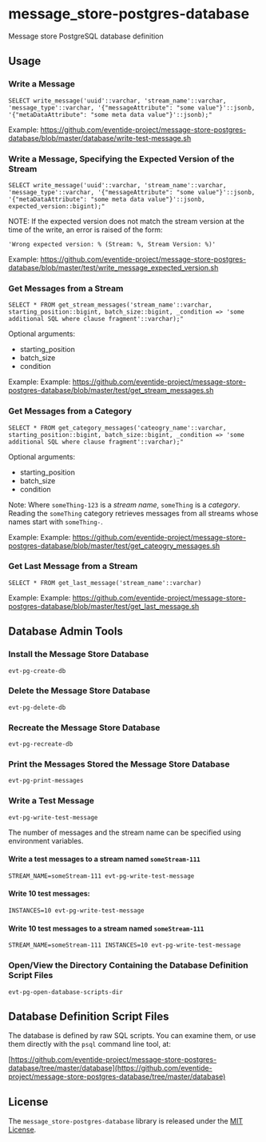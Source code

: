 # message_store-postgres-database

Message store PostgreSQL database definition

## Usage

### Write a Message

```
SELECT write_message('uuid'::varchar, 'stream_name'::varchar, 'message_type'::varchar, '{"messageAttribute": "some value"}'::jsonb, '{"metaDataAttribute": "some meta data value"}'::jsonb);"
```

Example: https://github.com/eventide-project/message-store-postgres-database/blob/master/database/write-test-message.sh

### Write a Message, Specifying the Expected Version of the Stream

```
SELECT write_message('uuid'::varchar, 'stream_name'::varchar, 'message_type'::varchar, '{"messageAttribute": "some value"}'::jsonb, '{"metaDataAttribute": "some meta data value"}'::jsonb, expected_version::bigint);"
```

NOTE: If the expected version does not match the stream version at the time of the write, an error is raised of the form:

```
'Wrong expected version: % (Stream: %, Stream Version: %)'
```

Example: https://github.com/eventide-project/message-store-postgres-database/blob/master/test/write_message_expected_version.sh

### Get Messages from a Stream

```
SELECT * FROM get_stream_messages('stream_name'::varchar, starting_position::bigint, batch_size::bigint, _condition => 'some additional SQL where clause fragment'::varchar);"
```

Optional arguments:
- starting_position
- batch_size
- condition

Example: Example: https://github.com/eventide-project/message-store-postgres-database/blob/master/test/get_stream_messages.sh

### Get Messages from a Category

```
SELECT * FROM get_category_messages('cateogry_name'::varchar, starting_position::bigint, batch_size::bigint, _condition => 'some additional SQL where clause fragment'::varchar);"
```

Optional arguments:
- starting_position
- batch_size
- condition

Note: Where `someThing-123` is a _stream name_, `someThing` is a _category_. Reading the `someThing` category retrieves messages from all streams whose names start with `someThing-`.

Example: Example: https://github.com/eventide-project/message-store-postgres-database/blob/master/test/get_cateogry_messages.sh

### Get Last Message from a Stream

```
SELECT * FROM get_last_message('stream_name'::varchar)
```

Example: Example: https://github.com/eventide-project/message-store-postgres-database/blob/master/test/get_last_message.sh

## Database Admin Tools

### Install the Message Store Database
```
evt-pg-create-db
```

### Delete the Message Store Database
```
evt-pg-delete-db
```

### Recreate the Message Store Database
```
evt-pg-recreate-db
```

### Print the Messages Stored the Message Store Database
```
evt-pg-print-messages
```

### Write a Test Message
```
evt-pg-write-test-message
```

The number of messages and the stream name can be specified using environment variables.

#### Write a test messages to a stream named `someStream-111`
```
STREAM_NAME=someStream-111 evt-pg-write-test-message
```

#### Write 10 test messages:
```
INSTANCES=10 evt-pg-write-test-message
```

#### Write 10 test messages to a stream named `someStream-111`
```
STREAM_NAME=someStream-111 INSTANCES=10 evt-pg-write-test-message
```

### Open/View the Directory Containing the Database Definition Script Files
```
evt-pg-open-database-scripts-dir
```

## Database Definition Script Files

The database is defined by raw SQL scripts. You can examine them, or use them directly with the `psql` command line tool, at:

[https://github.com/eventide-project/message-store-postgres-database/tree/master/database](https://github.com/eventide-project/message-store-postgres-database/tree/master/database)

## License

The `message_store-postgres-database` library is released under the [MIT License](https://github.com/eventide-project/message-store-postgres-database/blob/master/MIT-License.txt).
